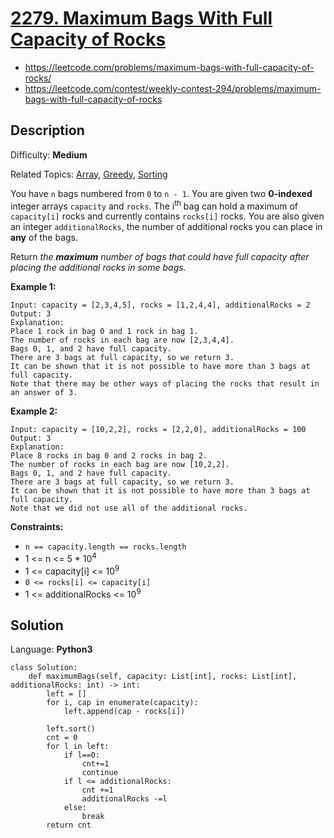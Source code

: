 # [2279\. Maximum Bags With Full Capacity of Rocks](https://leetcode.com/problems/maximum-bags-with-full-capacity-of-rocks/)
- https://leetcode.com/problems/maximum-bags-with-full-capacity-of-rocks/
- https://leetcode.com/contest/weekly-contest-294/problems/maximum-bags-with-full-capacity-of-rocks

## Description

Difficulty: **Medium**  

Related Topics: [Array](https://leetcode.com/tag/array/), [Greedy](https://leetcode.com/tag/greedy/), [Sorting](https://leetcode.com/tag/sorting/)


You have `n` bags numbered from `0` to `n - 1`. You are given two **0-indexed** integer arrays `capacity` and `rocks`. The i<sup>th</sup> bag can hold a maximum of `capacity[i]` rocks and currently contains `rocks[i]` rocks. You are also given an integer `additionalRocks`, the number of additional rocks you can place in **any** of the bags.

Return _the **maximum** number of bags that could have full capacity after placing the additional rocks in some bags._

**Example 1:**

```
Input: capacity = [2,3,4,5], rocks = [1,2,4,4], additionalRocks = 2
Output: 3
Explanation:
Place 1 rock in bag 0 and 1 rock in bag 1.
The number of rocks in each bag are now [2,3,4,4].
Bags 0, 1, and 2 have full capacity.
There are 3 bags at full capacity, so we return 3.
It can be shown that it is not possible to have more than 3 bags at full capacity.
Note that there may be other ways of placing the rocks that result in an answer of 3.
```

**Example 2:**

```
Input: capacity = [10,2,2], rocks = [2,2,0], additionalRocks = 100
Output: 3
Explanation:
Place 8 rocks in bag 0 and 2 rocks in bag 2.
The number of rocks in each bag are now [10,2,2].
Bags 0, 1, and 2 have full capacity.
There are 3 bags at full capacity, so we return 3.
It can be shown that it is not possible to have more than 3 bags at full capacity.
Note that we did not use all of the additional rocks.
```

**Constraints:**

*   `n == capacity.length == rocks.length`
*   1 <= n <= 5 * 10<sup>4</sup>
*   1 <= capacity[i] <= 10<sup>9</sup>
*   `0 <= rocks[i] <= capacity[i]`
*   1 <= additionalRocks <= 10<sup>9</sup>


## Solution

Language: **Python3**

```python3
class Solution:
    def maximumBags(self, capacity: List[int], rocks: List[int], additionalRocks: int) -> int:
        left = []
        for i, cap in enumerate(capacity):
            left.append(cap - rocks[i])
        
        left.sort()
        cnt = 0
        for l in left:
            if l==0:
                cnt+=1
                continue
            if l <= additionalRocks:
                cnt +=1
                additionalRocks -=l
            else:
                break
        return cnt
        
```
